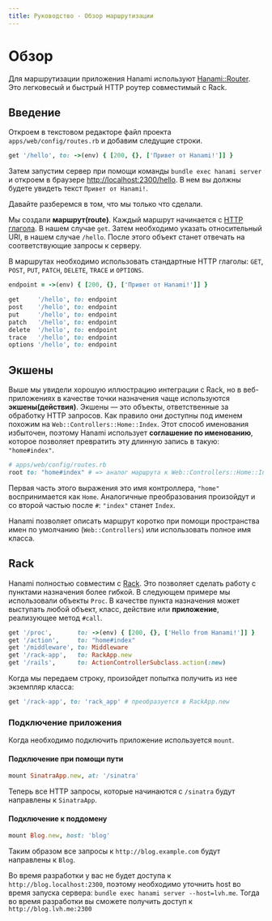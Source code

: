 ```yaml
---
title: Руководство - Обзор маршрутизации
---
```


# Обзор

Для маршрутизации приложения Hanami используют [Hanami::Router](https://github.com/hanami/router). Это легковесый и быстрый HTTP роутер совместимый с Rack.  

## Введение

Откроем в текстовом редакторе файл проекта `apps/web/config/routes.rb` и добавим следущие строки.

```ruby
get '/hello', to: ->(env) { [200, {}, ['Привет от Hanami!']] }
```

Затем запустим сервер при помощи команды `bundle exec hanami server` и откроем в браузере [http://localhost:2300/hello](http://localhost:2300/hello). В нем вы должны будете увидеть текст `Привет от Hanami!`.

Давайте разберемся в том, что мы только что сделали.

Мы создали **маршрут(route)**. Каждый маршрут начинается с [HTTP глагола](http://www.w3.org/Protocols/rfc2616/rfc2616-sec9.html). В нашем случае `get`.
Затем необходимо указать относительный URI, в нашем случае `/hello`. После этого объект станет отвечать на соответствующие запросы к серверу.

В маршрутах необходимо использовать стандартные HTTP глаголы: `GET`, `POST`, `PUT`, `PATCH`, `DELETE`, `TRACE` и `OPTIONS`.

```ruby
endpoint = ->(env) { [200, {}, ['Привет от Hanami!']] }

get     '/hello', to: endpoint
post    '/hello', to: endpoint
put     '/hello', to: endpoint
patch   '/hello', to: endpoint
delete  '/hello', to: endpoint
trace   '/hello', to: endpoint
options '/hello', to: endpoint
```

## Экшены

Выше мы увидели хорошую иллюстрацию интеграции с Rack, но в веб-приложениях в качестве точки назначения чаще используются **экшены(действия)**.
Экшены — это объекты, ответственные за обработку HTTP запросов.
Как правило они доступны под именем похожим на `Web::Controllers::Home::Index`. Этот способ именования избыточен, поэтому Hanami использует **соглашение по именованию**, которое позволяет превратить эту длинную запись в такую: `"home#index"`.

```ruby
# apps/web/config/routes.rb
root to: "home#index" # => аналог маршрута к Web::Controllers::Home::Index
```
Первая часть этого выражения это имя контроллера, `"home"` воспринимается как `Home`.
Аналогичные преобразования произойдут и со второй частью после `#`: `"index"` станет `Index`.

Hanami позволяет описать маршрут коротко при помощи пространства имен по умолчанию (`Web::Controllers`)  или использовать полное имя класса.

## Rack

Hanami полностью совместим с [Rack](http://www.rubydoc.info/github/rack/rack/master/file/SPEC). Это позволяет сделать работу с пунктами назначения более гибкой.
В следующем примере мы использовали объекты `Proc`.
В качестве пункта назначения может выступать любой объект, класс, действие или **приложение**, реализующее метод `#call`.

```ruby
get '/proc',       to: ->(env) { [200, {}, ['Hello from Hanami!']] }
get '/action',     to: "home#index"
get '/middleware', to: Middleware
get '/rack-app',   to: RackApp.new
get '/rails',      to: ActionControllerSubclass.action(:new)
```
Когда мы передаем строку, произойдет попытка получить из нее экземпляр класса:

```ruby
get '/rack-app', to: 'rack_app' # преобразуется в RackApp.new
```

### Подключение приложения

Когда необходимо подключить приложение используется `mount`.

#### Подключение при помощи пути

```ruby
mount SinatraApp.new, at: '/sinatra'
```
Теперь все HTTP запросы, которые начинаются с `/sinatra` будут направлены к `SinatraApp`.

#### Подключение к поддомену

```ruby
mount Blog.new, host: 'blog'
```

Таким образом все запросы к `http://blog.example.com` будут направлены к `Blog`.

<p class="notice">
  Во время разработки у вас не будет доступа к <code>http://blog.localhost:2300</code>,
  поэтому необходимо уточнить host во время запуска сервера:
  <code>bundle exec hanami server --host=lvh.me</code>.
  Тогда во время разработки вы сможете получить доступ к <code>http://blog.lvh.me:2300</code>
</p>
